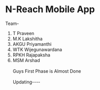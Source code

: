 # N-Reach Mobile App
Team- <br>
1. T Praveen
2. M.K Lakshitha
3. AKGU Priyamanthi<br>
4. WTK Wijegunawardana <br>
5. RPKH Rajapaksha <br>
6. MSM Arshad<br>
<br>Guys First Phase is Almost Done</br>
<br> Updating---- </br>
